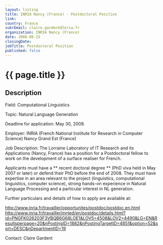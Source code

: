 ```yaml
---
layout: listing
title: INRIA Nancy (France) - Postdoctoral Position
link:
country: France
subrEmail: claire.gardent@loria.fr
organization: INRIA Nancy (France) 
date: 2008-06-15
closingDate: 
jobTitle: Postdoctoral Position
published: false
---
```



# {{ page.title }}

## Description





<p>
		

Field: Computational Linguistics
</p>
<p>

Topic: Natural Language Generation
</p>
<p>

Deadline for application: May 30, 2008.
</p>
<p>

Employer: INRIA (French National Institute for Research in Computer
Science) Nancy Grand Est (France)
</p>
<p>

Job Description: The Lorraine Laboratory of IT Research and its
Applications (Nancy, France) has a position for a Postdoctoral fellow
to work on the development of a surface realiser for French.
</p>
<p>

Applicants must have a ** recent doctoral degree ** (PhD viva held in
May 2007 or later) or defend their PhD before the end of 2008. They
must have expertise in an area relevant to the project (linguistics,
computational linguistics, computer science), strong hands-on
experience in Natural Language Processing and a particular interest in
NL generation.
</p>
<p>

Further particulars and details of how to apply are available at:
</p>
<p>

http://www.inria.fr/travailler/opportunites/postdoc/postdoc.en.html </br>
http://www.inria.fr/travailler/mrted/en/postdoc/details.html?id=PNGFK026203F3VBQB6G68LOE1&LOV5=4508&LOV2=4490&LG=EN&Resultsperpage=20&nPostingID=1882&nPostingTargetID=4851&option=52&sort=DESC&nDepartmentID=19
</p>
<p>
Contact:        Claire Gardent <claire.gardent@loria.fr>
</p>
